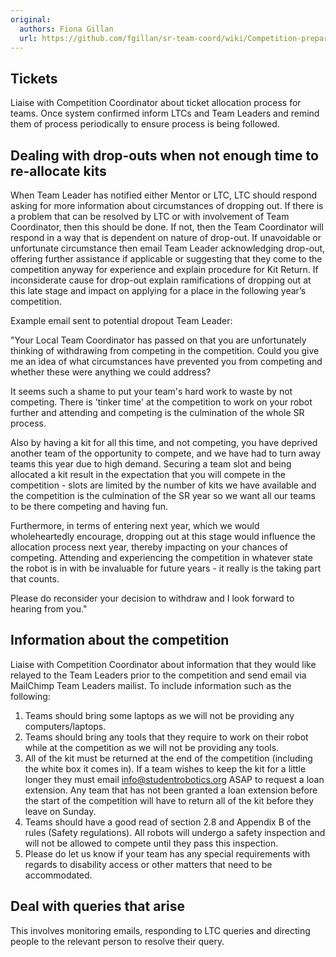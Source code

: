```yaml
---
original:
  authors: Fiona Gillan
  url: https://github.com/fgillan/sr-team-coord/wiki/Competition-preparation
---
```

## Tickets

Liaise with Competition Coordinator about ticket allocation process for teams.  Once system confirmed inform LTCs and Team Leaders and remind them of process periodically to ensure process is being followed.

## Dealing with drop-outs when not enough time to re-allocate kits

When Team Leader has notified either Mentor or LTC, LTC should respond asking for more information about circumstances of dropping out.  If there is a problem that can be resolved by LTC or with involvement of Team Coordinator, then this should be done.  If not, then the Team Coordinator will respond in a way that is dependent on nature of drop-out.  If unavoidable or  unfortunate circumstance then email Team Leader acknowledging drop-out, offering further assistance if applicable or suggesting that they come to the competition anyway for experience and explain procedure for Kit Return.  If inconsiderate cause for drop-out explain ramifications of dropping out at this late stage and impact on applying for a place in the following year’s competition.

Example email sent to potential dropout Team Leader:

"Your Local Team Coordinator has passed on that you are unfortunately thinking of withdrawing from competing in the competition.  Could you give me an idea of what circumstances have prevented you from competing and whether these were anything we could address?

It seems such a shame to put your team's hard work to waste by not competing.  There is 'tinker time' at the competition to work on your robot further and attending and competing is the culmination of the whole SR process.

Also by having a kit for all this time, and not competing, you have deprived another team of the opportunity to compete, and we have had to turn away teams this year due to high demand.  Securing a team slot and being allocated a kit result in the expectation that you will compete in the competition - slots are limited by the number of kits we have available and the competition is the culmination of the SR year so we want all our teams to be there competing and having fun.

Furthermore, in terms of entering next year, which we would wholeheartedly encourage, dropping out at this stage would influence the allocation process next year, thereby impacting on your chances of competing.  Attending and experiencing the competition in whatever state the robot is in with be invaluable for future years - it really is the taking part that counts.

Please do reconsider your decision to withdraw and I look forward to hearing from you."

## Information about the competition

Liaise with Competition Coordinator about information that they would like relayed to the Team Leaders prior to the competition and send email via MailChimp Team Leaders mailist. To include information such as the following:
1. Teams should bring some laptops as we will not be providing any computers/laptops.
2. Teams should bring any tools that they require to work on their robot while at the competition as we will not be providing any tools.
3. All of the kit must be returned at the end of the competition (including the white box it comes in). If a team wishes to keep the kit for a little longer they must email info@studentrobotics.org ASAP to request a loan extension. Any team that has not been granted a loan extension before the start of the competition will have to return all of the kit before they leave on Sunday.
4. Teams should have a good read of section 2.8 and Appendix B of the rules (Safety regulations). All robots will undergo a safety inspection and will not be allowed to compete until they pass this inspection.
5. Please do let us know if your team has any special requirements with regards to disability access or other matters that need to be accommodated.

## Deal with queries that arise

This involves monitoring emails, responding to LTC queries and directing people to the relevant person to resolve their query.
